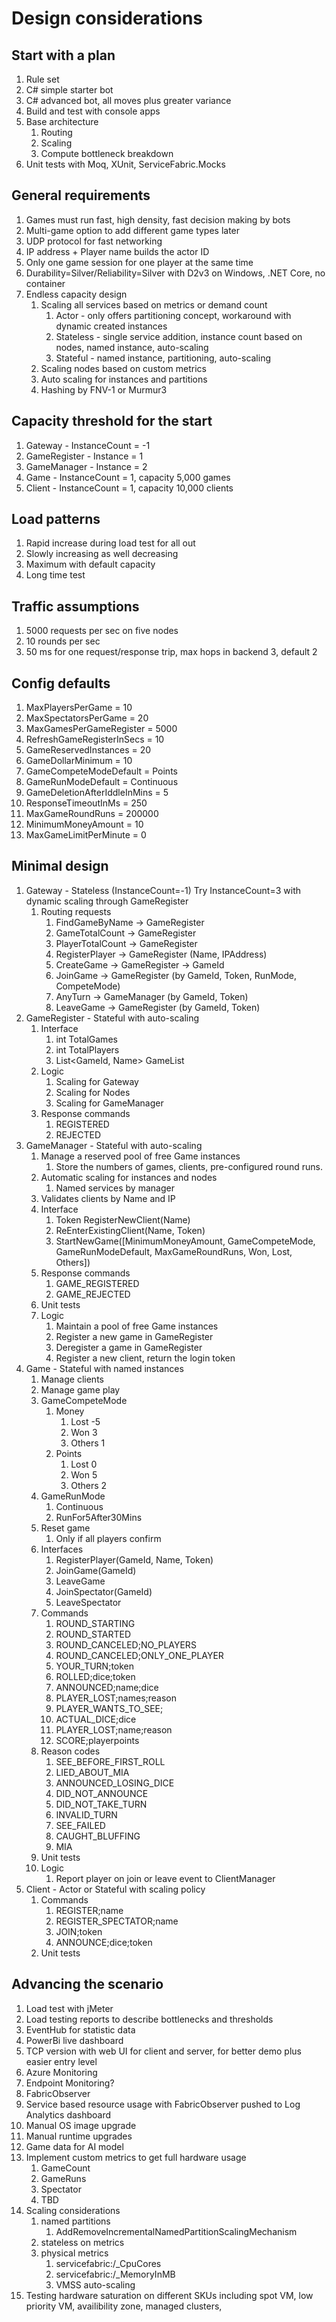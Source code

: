 # Design considerations

## Start with a plan
1. Rule set
1. C# simple starter bot
1. C# advanced bot, all moves plus greater variance
1. Build and test with console apps 
1. Base architecture
    1. Routing
    1. Scaling
    1. Compute bottleneck breakdown
1. Unit tests with Moq, XUnit, ServiceFabric.Mocks

## General requirements
1. Games must run fast, high density, fast decision making by bots
1. Multi-game option to add different game types later
1. UDP protocol for fast networking
1. IP address + Player name builds the actor ID
1. Only one game session for one player at the same time
1. Durability=Silver/Reliability=Silver with D2v3 on Windows, .NET Core, no container
1. Endless capacity design
    1. Scaling all services based on metrics or demand count
        1. Actor - only offers partitioning concept, workaround with dynamic created instances
        1. Stateless - single service addition, instance count based on nodes, named instance, auto-scaling
        1. Stateful - named instance, partitioning, auto-scaling
    1. Scaling nodes based on custom metrics 
    1. Auto scaling for instances and partitions
    1. Hashing by FNV-1 or Murmur3

## Capacity threshold for the start
1. Gateway - InstanceCount = -1
1. GameRegister - Instance = 1
1. GameManager - Instance = 2
1. Game - InstanceCount = 1, capacity 5,000 games
1. Client - InstanceCount = 1, capacity 10,000 clients

## Load patterns
1. Rapid increase during load test for all out
1. Slowly increasing as well decreasing
1. Maximum with default capacity
1. Long time test

## Traffic assumptions
1. 5000 requests per sec on five nodes
1. 10 rounds per sec
1. 50 ms for one request/response trip, max hops in backend 3, default 2

## Config defaults
1. MaxPlayersPerGame = 10
1. MaxSpectatorsPerGame = 20
1. MaxGamesPerGameRegister = 5000 
1. RefreshGameRegisterInSecs = 10
1. GameReservedInstances = 20
1. GameDollarMinimum = 10
1. GameCompeteModeDefault = Points
1. GameRunModeDefault = Continuous
1. GameDeletionAfterIddleInMins = 5
1. ResponseTimeoutInMs = 250
1. MaxGameRoundRuns = 200000
1. MinimumMoneyAmount = 10
1. MaxGameLimitPerMinute = 0

## Minimal design
1. Gateway - Stateless (InstanceCount=-1) Try InstanceCount=3 with dynamic scaling through GameRegister
    1. Routing requests
        1. FindGameByName -> GameRegister
        1. GameTotalCount -> GameRegister
        1. PlayerTotalCount -> GameRegister
        1. RegisterPlayer -> GameRegister (Name, IPAddress) 
        1. CreateGame -> GameRegister -> GameId
        1. JoinGame -> GameRegister (by GameId, Token, RunMode, CompeteMode)
        1. AnyTurn -> GameManager (by GameId, Token)
        1. LeaveGame -> GameRegister (by GameId, Token)
1. GameRegister - Stateful with auto-scaling
    1. Interface
        1. int TotalGames
        1. int TotalPlayers
        1. List<GameId, Name> GameList
    1. Logic
        1. Scaling for Gateway
        1. Scaling for Nodes
        1. Scaling for GameManager
    1. Response commands 
        1. REGISTERED
        1. REJECTED
1. GameManager - Stateful with auto-scaling
    1. Manage a reserved pool of free Game instances
        1. Store the numbers of games, clients, pre-configured round runs.
    1. Automatic scaling for instances and nodes
        1. Named services by manager
    1. Validates clients by Name and IP
    1. Interface
        1. Token RegisterNewClient(Name) 
        1. ReEnterExistingClient(Name, Token)
        1. StartNewGame([MinimumMoneyAmount, GameCompeteMode, GameRunModeDefault, MaxGameRoundRuns, Won, Lost, Others])
    1. Response commands 
        1. GAME_REGISTERED
        1. GAME_REJECTED
    1. Unit tests
    1. Logic 
        1. Maintain a pool of free Game instances
        1. Register a new game in GameRegister
        1. Deregister a game in GameRegister
        1. Register a new client, return the login token
1. Game - Stateful with named instances
    1. Manage clients
    1. Manage game play
    1. GameCompeteMode
        1. Money
            1. Lost -5
            1. Won 3
            1. Others 1
        1. Points
            1. Lost 0
            1. Won 5
            1. Others 2
    1. GameRunMode
        1. Continuous
        1. RunFor5After30Mins
    1. Reset game
        1. Only if all players confirm 
    1. Interfaces
        1. RegisterPlayer(GameId, Name, Token) 
        1. JoinGame(GameId)
        1. LeaveGame
        1. JoinSpectator(GameId)
        1. LeaveSpectator
    1. Commands
        1. ROUND_STARTING
        1. ROUND_STARTED
        1. ROUND_CANCELED;NO_PLAYERS
        1. ROUND_CANCELED;ONLY_ONE_PLAYER
        1. YOUR_TURN;token
        1. ROLLED;dice;token
        1. ANNOUNCED;name;dice
        1. PLAYER_LOST;names;reason
        1. PLAYER_WANTS_TO_SEE;
        1. ACTUAL_DICE;dice 
        1. PLAYER_LOST;name;reason
        1. SCORE;playerpoints
    1. Reason codes
        1. SEE_BEFORE_FIRST_ROLL
        1. LIED_ABOUT_MIA
        1. ANNOUNCED_LOSING_DICE
        1. DID_NOT_ANNOUNCE
        1. DID_NOT_TAKE_TURN
        1. INVALID_TURN
        1. SEE_FAILED
        1. CAUGHT_BLUFFING
        1. MIA
    1. Unit tests
    1. Logic
        1. Report player on join or leave event to ClientManager
1. Client - Actor or Stateful with scaling policy
    1. Commands
        1. REGISTER;name
        1. REGISTER_SPECTATOR;name
        2. JOIN;token
        1. ANNOUNCE;dice;token
    1. Unit tests

## Advancing the scenario
1. Load test with jMeter 
1. Load testing reports to describe bottlenecks and thresholds
1. EventHub for statistic data
1. PowerBi live dashboard
1. TCP version with web UI for client and server, for better demo plus easier entry level
1. Azure Monitoring 
1. Endpoint Monitoring?
1. FabricObserver
1. Service based resource usage with FabricObserver pushed to Log Analytics dashboard
1. Manual OS image upgrade
1. Manual runtime upgrades
1. Game data for AI model
1. Implement custom metrics to get full hardware usage
    1. GameCount
    1. GameRuns
    1. Spectator
    1. TBD
1. Scaling considerations
    1. named partitions
        1. AddRemoveIncrementalNamedPartitionScalingMechanism
    1. stateless on metrics
    1. physical metrics
        1. servicefabric:/_CpuCores
        1. servicefabric:/_MemoryInMB
        1. VMSS auto-scaling
1. Testing hardware saturation on different SKUs including spot VM, low priority VM, availibility zone, managed clusters, 

